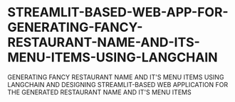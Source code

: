 # STREAMLIT-BASED-WEB-APP-FOR-GENERATING-FANCY-RESTAURANT-NAME-AND-ITS-MENU-ITEMS-USING-LANGCHAIN
GENERATING FANCY RESTAURANT NAME AND IT'S MENU ITEMS USING LANGCHAIN AND DESIGNING STREAMLIT-BASED WEB APPLICATION FOR THE GENERATED RESTAURANT NAME AND IT'S MENU ITEMS
